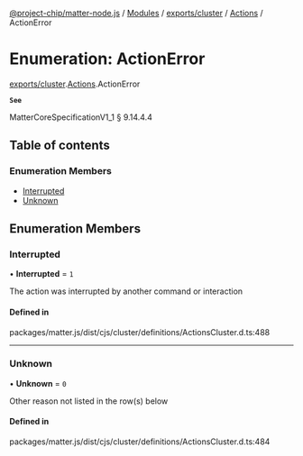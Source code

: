 [@project-chip/matter-node.js](../README.md) / [Modules](../modules.md) / [exports/cluster](../modules/exports_cluster.md) / [Actions](../modules/exports_cluster.Actions.md) / ActionError

# Enumeration: ActionError

[exports/cluster](../modules/exports_cluster.md).[Actions](../modules/exports_cluster.Actions.md).ActionError

**`See`**

MatterCoreSpecificationV1_1 § 9.14.4.4

## Table of contents

### Enumeration Members

- [Interrupted](exports_cluster.Actions.ActionError.md#interrupted)
- [Unknown](exports_cluster.Actions.ActionError.md#unknown)

## Enumeration Members

### Interrupted

• **Interrupted** = ``1``

The action was interrupted by another command or interaction

#### Defined in

packages/matter.js/dist/cjs/cluster/definitions/ActionsCluster.d.ts:488

___

### Unknown

• **Unknown** = ``0``

Other reason not listed in the row(s) below

#### Defined in

packages/matter.js/dist/cjs/cluster/definitions/ActionsCluster.d.ts:484
